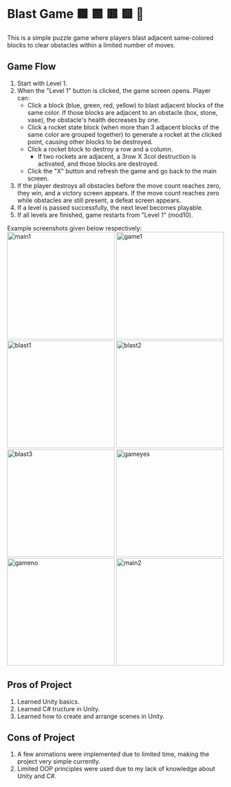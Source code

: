 # Blast Game 🟩 🟦 🟥 🟨 🚀
This is a simple puzzle game where players blast adjacent same-colored blocks to clear obstacles within a limited number of moves.

## Game Flow
1) Start with Level 1.
2) When the "Level 1" button is clicked, the game screen opens. Player can:
   - Click a block (blue, green, red, yellow) to blast adjacent blocks of the same color. If those blocks are adjacent to an obstacle (box, stone, vase), the obstacle's health decreases by one.
   - Click a rocket state block (when more than 3 adjacent blocks of the same color are grouped together) to generate a rocket at the clicked point, causing other blocks to be destroyed.
   - Click a rocket block to destroy a row and a column.
     -  If two rockets are adjacent, a 3row X 3col destruction is activated, and those blocks are destroyed. 
   - Click the "X" button and refresh the game and go back to the main screen.
3) If the player destroys all obstacles before the move count reaches zero, they win, and a victory screen appears. If the move count reaches zero while obstacles are still present, a defeat screen appears.
4) If a level is passed successfully, the next level becomes playable.
5) If all levels are finished, game restarts from "Level 1" (mod10).
  
Example screenshots given below respectively: <br>
<img height="250" alt="main1" src="https://github.com/user-attachments/assets/73124a95-332a-404d-a309-ee3e15d260a7" />
<img height="250" alt="game1" src="https://github.com/user-attachments/assets/516b8980-828c-4ca6-b9d1-01d2b5df7817" />
<img height="250" alt="blast1" src="https://github.com/user-attachments/assets/5dea6ca5-c712-495b-8f21-b817ef8f347e" />
<img height="250" alt="blast2" src="https://github.com/user-attachments/assets/ccc891fb-5af3-4c61-a8fa-90b7cf9db6b4" />
<img height="250" alt="blast3" src="https://github.com/user-attachments/assets/691f0c10-80a6-4f0e-96ec-f8a87d964c89" />
<img height="250" alt="gameyes" src="https://github.com/user-attachments/assets/1cb76890-397d-448d-9e10-48959c519a3e" />
<img height="250" alt="gameno" src="https://github.com/user-attachments/assets/f50bd252-da81-417e-93ba-39f5526a33cb" />
<img height="250" alt="main2" src="https://github.com/user-attachments/assets/d0b9f8c1-2485-45d4-ae33-953957708e52" />

## Pros of Project 
1) Learned Unity basics.
2) Learned C# tructure in Unity.
3) Learned how to create and arrange scenes in Unity.

## Cons of Project
1) A few animations were implemented due to limited time, making the project very simple currently.
2) Limited OOP principles were used due to my lack of knowledge about Unity and C#.

